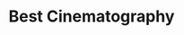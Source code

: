 ---
title: "Best Cinematography"
edition: 2018
winner: Matthew Libatique
kind: "technical"
film: a-star-is-born.md
image: https://m.media-amazon.com/images/M/MV5BM2RlY2Q1YWYtYmFjYi00NmIyLWE5NWEtMzAxOWM3MzI0NjNjXkEyXkFqcGdeQXVyNjA5NDgxNTg@._V1_FMjpg_UX1280_.jpg
type: award
weight: 9
---